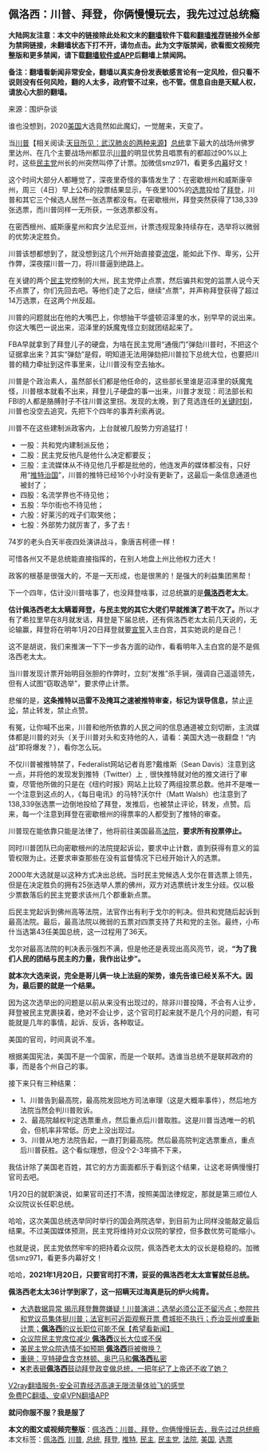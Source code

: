  <h2>佩洛西：川普、拜登，你俩慢慢玩去，我先过过总统瘾</h2> <p class="notice"><b>大陆网友注意：本文中的链接除此处和文末的<a href="https://github.com/bannedbook/fanqiang" >翻墙</a>软件下载和<a href="https://github.com/killgcd/justmysocks/blob/master/README.md">翻墙推荐</a>链接外全部为禁网链接，未翻墙状态下打不开，请勿点击。此为文字版禁闻，欲看图文视频完整版和更多禁闻，请下载<a href="https://github.com/bannedbook/fanqiang">翻墙软件或APP</a>后翻墙上禁闻网。</p><p>备注：翻墙看新闻非常安全，翻墙以真实身份发表敏感言论有一定风险，但只看不说则没有任何风险，翻的人太多，政府管不过来，也不管。信息自由是天赋人权，请放心大胆的翻墙。</b></p>  <div class="entry"> <p>来源：围炉杂谈</p> <p></p> <p>谁也没想到，2020<a href="https://www.bannedbook.org/bnews/tag/%e7%be%8e%e5%9b%bd/" class="st_tag internal_tag" rel="tag" title="标签 美国 下的日志">美国</a>大选竟然如此魔幻，一觉醒来，天变了。</p> <p>当<span class='wp_keywordlink'><a href="https://www.bannedbook.org/bnews/comments/20200816/1381118.html" title="天目所见：川普将再赢总统大选 共和党掌参众两院" target="_blank">川普</a></span>【相关阅读:<a href='https://www.bannedbook.org/bnews/comments/20200816/1381123.html' target='_blank'>天目所见：武汉肺炎的两种来源</a>】<a href="https://www.bannedbook.org/bnews/tag/%e6%80%bb%e7%bb%9f/" class="st_tag internal_tag" rel="tag" title="标签 总统 下的日志">总统</a>拿下最大的战场州佛罗里达州、在几个主要战场州都显示<a href="https://www.bannedbook.org/bnews/tag/%e5%b7%9d%e6%99%ae/" class="st_tag internal_tag" rel="tag" title="标签 川普 下的日志">川普</a>的明显优势且唱票有的都超过90%以上时，这些<a href="https://www.bannedbook.org/bnews/tag/%e6%b0%91%e4%b8%bb%e5%85%9a/" class="st_tag internal_tag" rel="tag" title="标签 民主党 下的日志">民主党</a>州长的州突然叫停了计票。加微信smz971，看更多<span class='wp_keywordlink_affiliate'><a href="https://www.bannedbook.org/bnews/ccpdope/" title="中共高层内幕" target="_blank">内幕</a></span>好文！</p> <p>这个时间大部分人都睡觉了，深夜里奇怪的事情发生了：在密歇根州和威斯康辛州，周三（4日）早上公布的投票结果显示，午夜里100%的<a href="https://www.bannedbook.org/bnews/tag/%E9%80%89%E7%A5%A8/" class="st_tag internal_tag" rel="tag" title="标签 选票 下的日志">选票</a>投给了<a href="https://www.bannedbook.org/bnews/tag/%e6%8b%9c%e7%99%bb/" class="st_tag internal_tag" rel="tag" title="标签 拜登 下的日志">拜登</a>，川普和其它三个候选人居然一张选票都没有。在密歇根州，拜登突然获得了138,339张选票，而川普同样一无所获，一张选票都没有。</p> <p>在密西根州、威斯康星州和宾夕法尼亚州，计票违规现象持续存在，选举将以微弱的优势决定胜负。</p> <p>川普该想都想到了，就没想到这几个州开始直接耍<span class='wp_keywordlink'><a href="https://www.bannedbook.org/forum11/topic282.html" title="禁片：评中国共产党的流氓本性" target="_blank">流氓</a></span>，能如此下作、卑劣，公开作弊，深夜摆川普一刀，将川普逼到绝路上。</p> <p>在关键的两个<a href="https://www.bannedbook.org/bnews/tag/%e6%b0%91%e4%b8%bb/" class="st_tag internal_tag" rel="tag" title="标签 民主 下的日志">民主</a>党控制的大州，民主党停止点票，然后骗共和党的监票人说今天不点票了，你们先回去吧。等他们走了之后，继续“点票”，并声称拜登获得了超过14万选票，在这两个州反超。</p> <p>川普的问题就出在他的大嘴巴上，你想抽干华盛顿沼泽里的水，别早早的说出来。你这大嘴巴一说出来，沼泽里的妖魔鬼怪立刻就团结起来了。</p> <p></p>  <p>FBA早就拿到了拜登儿子的硬盘，为啥在民主党用“通俄门”弹劾川普时，不把这个证据拿出来？其实“弹劾”是假，明知道无法用弹劾把川普拉下总统大位，也要把川普的精力牵扯到这件事里来，让川普没有空去抽水。</p> <p>川普是个政治素人，虽然部长们都是他任命的，这些部长里谁是沼泽里的妖魔鬼怪，川普根本就看不出来，拜登儿子硬盘的事一出来，川普才发现：司法部长和FBI的人都是胳膊肘子不往川普这里拐。发现的太晚，到了竞选连任的<span class='wp_keywordlink'><a href="https://www.bannedbook.org/forum2/topic151.html" title="关键时刻：李鹏日记" target="_blank">关键时刻</a></span>，川普也没空去追究，先把下个四年的事弄利索再说。</p> <p>川普不在这些建制派政客内，上台就被几股势力穷追猛打！</p> <ul> <li>一股：共和党内建制派反他；</li> <li>二股：民主党反他凡是他什么决定都要反；</li> <li>三股：主流媒体从不待见他几乎都是批他的，他连发声的媒体都没有，只好用“<a href="https://www.bannedbook.org/bnews/tag/%e6%8e%a8%e7%89%b9/" class="st_tag internal_tag" rel="tag" title="标签 推特 下的日志">推特</a><span class='wp_keywordlink'><a href="https://www.bannedbook.org/forum24/topic8925.html" title="《治国大道》" target="_blank">治国</a></span>”，川普的推特已经16个小时没有更新了，这最后一条信息通道也被封了；</li> <li>四股：名流学界也不待见他；</li> <li>五股：华尔街也不待见他；</li> <li>六股：好莱污的戏子们取笑他；</li> <li>七股：外部势力就厉害了，多了去！</li> </ul> <p>74岁的老头白天半夜四处演讲战斗，象唐吉柯德一样！</p> <p>可惜各州又不是总统能直接指挥的，在别人地盘上州比他权力还大！</p> <p>政客的根基是很强大的，不是一天形成，也是很黑的！是强大的利益集团黑帮！</p> <p>下一个四年，估计没川普啥事了，也没拜登啥事，过总统赢的是<strong><a href="https://www.bannedbook.org/bnews/tag/%e4%bd%a9%e6%b4%9b%e8%a5%bf/" class="st_tag internal_tag" rel="tag" title="标签 佩洛西 下的日志">佩洛西</a>老太太</strong>。</p> <p><strong>估计佩洛西老太太瞒着拜登，与民主党的其它大佬们早就推演了若干次了。</strong>所以才有了希拉里早在8月就发话，拜登是下届总统，还有佩洛西老太太前几天说的，无论输赢，拜登将在明年1月20日拜登就要<span class='wp_keywordlink'><a href="https://www.bannedbook.org/forum5/topic17.html" title="宣誓与预言" target="_blank">宣誓</a></span>入主白宫，其实她说的是自己！</p> <p>这不是胡说，我们来推演一下下一步各方面的动作，看看明年入主白宫的是不是佩洛西老太太。</p> <p>当川普发现计票开始明目张胆的作弊时，立刻“发推”杀手锏，强调自己遥遥领先，但有人试图“窃取选举”，要求停止计票。</p>  <p>悲催的是，<strong>这条推特以迅雷不及掩耳之速被推特审查，标记为误导信息，</strong>禁止<span class='wp_keywordlink_affiliate'><a href="https://www.bannedbook.org/bnews/comments/" title="新闻评论" target="_blank">评论</a></span>，禁止转发，禁止点赞。</p> <p></p> <p>有冤，让你喊不出来，川普和他所依靠的人民之间的信息通道被立刻切断，主流媒体都是川普的对头（关于川普对头和支持他的人，请看：美国大选一夜翻盘！“内战”即将爆发？），看你怎么玩。</p> <p>不仅川普被推特禁了，Federalist网站记者肖恩?戴维斯（Sean Davis）注意到这一点，并将他的发现发到推特（Twitter）上﹐很快推特就对他的推文进行了审查，尽管他所做的只是在《纽约时报》网站上比较了两组投票总数。他并不是唯一一个注意到这点的人，《每日电讯》的马特?沃尔什（Matt Walsh）也注意到了138,339张选票一边倒地投给了拜登，发推后，也被禁止评论，转发，点赞。后来，每一个注意到拜登在密歇根州的得票率的人都受到了推特的审查。</p> <p></p> <p>川普现在能依靠只能是法律了，他将前往美国最高<a href="https://www.bannedbook.org/bnews/tag/%e6%b3%95%e9%99%a2/" class="st_tag internal_tag" rel="tag" title="标签 法院 下的日志">法院</a>，<strong>要求所有投票停止。</strong></p> <p>同时川普团队已向密歇根州的法院提起诉讼，要求中止计数，直到获得有意义的监管权限为止。还要求审查那些在没有监督情况下已经开始计入的选票。</p> <p>2000年大选就是以这种方式决出总统。当时民主党候选人戈尔在普选票上领先，但是在决定胜负的拥有25张选举人票的佛州，双方对选票统计发生分歧。仅以极少票数落后的民主党要求该州几个郡重新点票。</p> <p>后民主党起诉到佛州高等法院，法官作出有利于戈尔的判决。但共和党随后起诉到最高法院。最后，最高法院以微弱的五票对四票支持了共和党的主张。最终，小布什当选第43任美国总统，这一过程用了36天。</p> <p>戈尔对最高法院的判决表示强烈不满，但是他还是表现出高风亮节，说，<strong>“为了我们人民的团结与民主的力量，我作出让步”。</strong></p>  <p><strong>就本次大选来说，完全是哥儿俩一块上法庭的架势，谁先告谁已经关系不大。因为，最后要的就是一个结果。</strong></p> <p>因为这次选举出的问题是以前从来没有出现过的，除非川普投降，不会有人让步，拜登被民主党裹挟着，绝对不会让步，这个官司打起来就不是几个月的问题，有可能就是几年的事情，起诉、反诉，各种取证。</p> <p>美国的官司，时间真说不准。</p> <p>根据美国宪法，美国不是一个国家，而是一个联邦。选谁当总统不是联邦政府的事，而是各个州自己的事。</p> <p>接下来只有三种结果：</p> <ul> <li>1、川普告到最高院，最高院发回地方司法审理（这是大概率事件），然后地方法院当然会判川普败诉。</li> <li>2、最高院越权判定选票重点，然后重点后川普取胜。这是川普当选唯一的机会，但机率非常低。历史上没出现过。</li> <li>3、川普从地方法院告起，一直打到最高院。然后最高院判定选票重点，重点后川普获胜。这个看似理想，但没个2-3年搞不下来，</li> </ul> <p>我估计除了美国老百姓，其它的方方面面都乐于看到这个结果，让这老哥俩慢慢打官司去吧。</p> <p>1月20日的就职演说，如果官司还打不清，按照美国法律规定，那就是第三顺位人众议院议长任职总统。</p> <p>哈哈，这次美国总统选举同时举行的国会两院选举，到目前为止同样没能敲定最后结果。不过美国媒体预测，民主党将维持对众议院的掌控，但多数优势可能缩小。</p> <p>也就是说，民主党依然牢牢的把持着众议院，佩洛西老太太的议长是稳稳的。加微信smz971，看更多内幕好文！</p> <p>哈哈，<strong>2021年1月20日，只要官司打不清，妥妥的佩洛西老太太宣誓就任总统。</strong></p>  <p></p> <p><strong>佩洛西老太太36计学到家了，这一招瞒天过海真是玩的炉火纯青。</strong></p> <ul class='op-related-articles' title='相关阅读'> <li><a href='https://www.bannedbook.org/bnews/bannedvideo/20201106/1426903.html' target='_blank'>大选数据异常 揭示拜登舞弊嫌疑！川普演讲：选举必须公正不留污点；参院共和党议员集体挺川普；法官判可近距观察开票 费城拒不执行；乔治亚州或重新计票；<b>佩洛西</b>的议长职位可能不保【希望看新闻】</a></li> <li><a href='https://www.bannedbook.org/bnews/comments/20201106/1426578.html' target='_blank'>众议院民主党席位减少 <b>佩洛西</b>议长大位或不保</a></li> <li><a href='https://www.bannedbook.org/bnews/cnnews/20201106/1426547.html' target='_blank'>美民主党众院选情不如预期 <b>佩洛西</b>将被撤换？</a></li> <li><a href='https://www.bannedbook.org/bnews/cnnews/20201101/1423863.html' target='_blank'>重磅：亨特硬盘含克林顿、奥巴马和<b>佩洛西</b>私密</a></li> <li><a href='https://www.bannedbook.org/bnews/bannedvideo/20201031/1423364.html' target='_blank'>❌老表砸<b>佩洛西</b>鼓动拜登政变做总统，一把年纪了上帝还不收了她？</a></li> </ul> <p class="texttj"> <a href="https://www.bannedbook.org/forum23/topic22702.html" target="_blank">V2ray翻墙服务-安全可靠经济高速无限流量体验飞的感觉</a><br/> <a href="https://github.com/bannedbook/fanqiang/wiki/%E7%A6%81%E9%97%BB%E7%BD%91%E5%AE%89%E5%8D%93%E7%BF%BB%E5%A2%99%E6%96%B0%E9%97%BBAPP" target="_blank">免费PC翻墙、安卓VPN翻墙APP</a></p><p><strong>就问你服不服？</strong><strong>我是服了</strong></p><a name='sharetosocial'></a>       <div><b>本文的图文或视频完整版</b>：<a href='https://www.bannedbook.org/bnews/cbnews/20201106/1426895.html'>佩洛西：川普、拜登，你俩慢慢玩去，我先过过总统瘾</a></div>  </div><!--END ENTRY--> <div class="postfooter"> <div>本文标签：<a href="https://www.bannedbook.org/bnews/tag/%e4%bd%a9%e6%b4%9b%e8%a5%bf/" rel="tag">佩洛西</a>, <a href="https://www.bannedbook.org/bnews/tag/%e5%b7%9d%e6%99%ae/" rel="tag">川普</a>, <a href="https://www.bannedbook.org/bnews/tag/%e6%80%bb%e7%bb%9f/" rel="tag">总统</a>, <a href="https://www.bannedbook.org/bnews/tag/%e6%8b%9c%e7%99%bb/" rel="tag">拜登</a>, <a href="https://www.bannedbook.org/bnews/tag/%e6%8e%a8%e7%89%b9/" rel="tag">推特</a>, <a href="https://www.bannedbook.org/bnews/tag/%e6%b0%91%e4%b8%bb/" rel="tag">民主</a>, <a href="https://www.bannedbook.org/bnews/tag/%e6%b0%91%e4%b8%bb%e5%85%9a/" rel="tag">民主党</a>, <a href="https://www.bannedbook.org/bnews/tag/%e6%b3%95%e9%99%a2/" rel="tag">法院</a>, <a href="https://www.bannedbook.org/bnews/tag/%e7%be%8e%e5%9b%bd/" rel="tag">美国</a>, <a href="https://www.bannedbook.org/bnews/tag/%E9%80%89%E7%A5%A8/" rel="tag">选票</a></div>  </div><!--END POSTFOOTER--> 